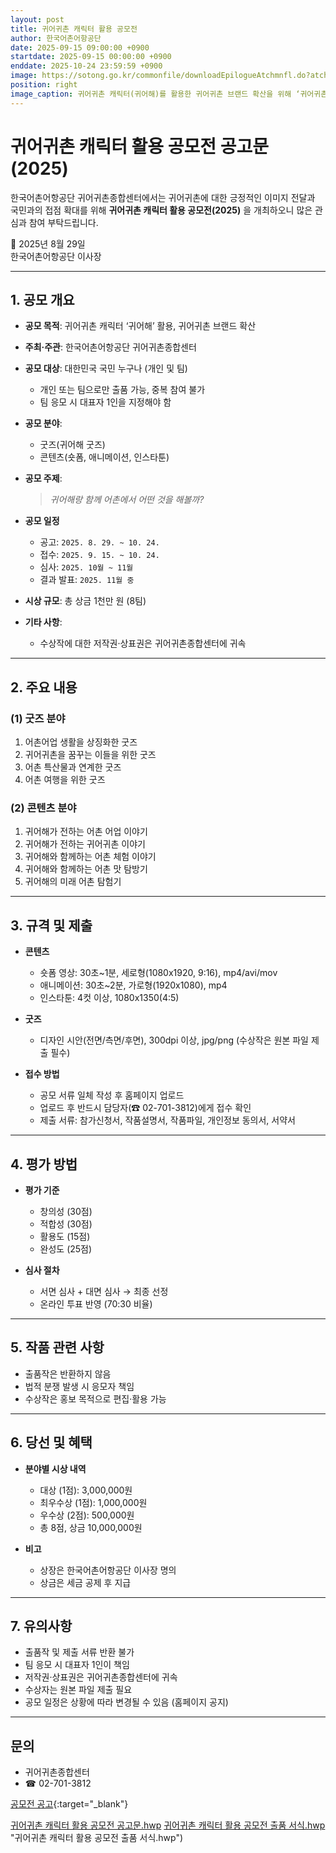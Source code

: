 ```yaml
---
layout: post
title: 귀어귀촌 캐릭터 활용 공모전
author: 한국어촌어항공단
date: 2025-09-15 09:00:00 +0900
startdate: 2025-09-15 00:00:00 +0900
enddate: 2025-10-24 23:59:59 +0900
image: https://sotong.go.kr/commonfile/downloadEpilogueAtchmnfl.do?atchmnfl_id=d522beacc6754b9993a83356ade2e5ad
position: right
image_caption: 귀어귀촌 캐릭터(귀어해)를 활용한 귀어귀촌 브랜드 확산을 위해 ‘귀어귀촌 캐릭터 활용 공모전’을 아래와 같이 개최하오니, 관심 있는 분들의 많은 참여를 바랍니다.
---
```

# 귀어귀촌 캐릭터 활용 공모전 공고문 (2025)

한국어촌어항공단 귀어귀촌종합센터에서는 귀어귀촌에 대한 긍정적인 이미지 전달과 국민과의 접점 확대를 위해 **귀어귀촌 캐릭터 활용 공모전(2025)** 을 개최하오니 많은 관심과 참여 부탁드립니다.

📅 2025년 8월 29일  
한국어촌어항공단 이사장

---

## 1. 공모 개요
- **공모 목적**: 귀어귀촌 캐릭터 ‘귀어해’ 활용, 귀어귀촌 브랜드 확산
- **주최·주관**: 한국어촌어항공단 귀어귀촌종합센터
- **공모 대상**: 대한민국 국민 누구나 (개인 및 팀)
    - 개인 또는 팀으로만 출품 가능, 중복 참여 불가
    - 팀 응모 시 대표자 1인을 지정해야 함
- **공모 분야**:
    - 굿즈(귀어해 굿즈)
    - 콘텐츠(숏폼, 애니메이션, 인스타툰)
- **공모 주제**:
  > *귀어해랑 함께 어촌에서 어떤 것을 해볼까?*

- **공모 일정**
    - 공고: `2025. 8. 29. ~ 10. 24.`
    - 접수: `2025. 9. 15. ~ 10. 24.`
    - 심사: `2025. 10월 ~ 11월`
    - 결과 발표: `2025. 11월 중`

- **시상 규모**: 총 상금 1천만 원 (8팀)
- **기타 사항**:
    - 수상작에 대한 저작권·상표권은 귀어귀촌종합센터에 귀속
<!--more-->
---

## 2. 주요 내용
### (1) 굿즈 분야
1. 어촌어업 생활을 상징화한 굿즈
2. 귀어귀촌을 꿈꾸는 이들을 위한 굿즈
3. 어촌 특산물과 연계한 굿즈
4. 어촌 여행을 위한 굿즈

### (2) 콘텐츠 분야
1. 귀어해가 전하는 어촌 어업 이야기
2. 귀어해가 전하는 귀어귀촌 이야기
3. 귀어해와 함께하는 어촌 체험 이야기
4. 귀어해와 함께하는 어촌 맛 탐방기
5. 귀어해의 미래 어촌 탐험기

---

## 3. 규격 및 제출
- **콘텐츠**
    - 숏폼 영상: 30초~1분, 세로형(1080x1920, 9:16), mp4/avi/mov
    - 애니메이션: 30초~2분, 가로형(1920x1080), mp4
    - 인스타툰: 4컷 이상, 1080x1350(4:5)

- **굿즈**
    - 디자인 시안(전면/측면/후면), 300dpi 이상, jpg/png (수상작은 원본 파일 제출 필수)

- **접수 방법**
    - 공모 서류 일체 작성 후 홈페이지 업로드
    - 업로드 후 반드시 담당자(☎ 02-701-3812)에게 접수 확인
    - 제출 서류: 참가신청서, 작품설명서, 작품파일, 개인정보 동의서, 서약서

---

## 4. 평가 방법
- **평가 기준**
    - 창의성 (30점)
    - 적합성 (30점)
    - 활용도 (15점)
    - 완성도 (25점)

- **심사 절차**
    - 서면 심사 + 대면 심사 → 최종 선정
    - 온라인 투표 반영 (70:30 비율)

---

## 5. 작품 관련 사항
- 출품작은 반환하지 않음
- 법적 분쟁 발생 시 응모자 책임
- 수상작은 홍보 목적으로 편집·활용 가능

---

## 6. 당선 및 혜택
- **분야별 시상 내역**
    - 대상 (1점): 3,000,000원
    - 최우수상 (1점): 1,000,000원
    - 우수상 (2점): 500,000원
    - 총 8점, 상금 10,000,000원

- **비고**
    - 상장은 한국어촌어항공단 이사장 명의
    - 상금은 세금 공제 후 지급

---

## 7. 유의사항
- 출품작 및 제출 서류 반환 불가
- 팀 응모 시 대표자 1인이 책임
- 저작권·상표권은 귀어귀촌종합센터에 귀속
- 수상자는 원본 파일 제출 필요
- 공모 일정은 상황에 따라 변경될 수 있음 (홈페이지 공지)

---

## 문의
- 귀어귀촌종합센터
- ☎ 02-701-3812  

[공모전 공고](https://sotong.go.kr/front/epilogue/epilogueNewViewPage.do?bbs_id=4150da283caa4bd8862db014d063e9dd&pagetype=bbs&search_result=&search_result_cnddt=&epilogue_bgnde=&epilogue_endde=&date_range=all&epilogue_bgnde_cnddt=&epilogue_endde_cnddt=&date_range_cnddt=all&search_title_contents=&search_insttNm=&miv_pageNo=2&preDate=&endDate= "공모전 공고"){:target="_blank"}


[귀어귀촌 캐릭터 활용 공모전 공고문.hwp](https://sotong.go.kr/commonfile/downloadEpilogueAtchmnfl.do?atchmnfl_id=2dace421bc7c4c0091e97614da573b80 "귀어귀촌 캐릭터 활용 공모전 공고문.hwp")
[귀어귀촌 캐릭터 활용 공모전 출품 서식.hwp](https://sotong.go.kr/commonfile/downloadEpilogueAtchmnfl.do?atchmnfl_id=b31d870533a74fc6baae03685412a7e7) "귀어귀촌 캐릭터 활용 공모전 출품 서식.hwp")